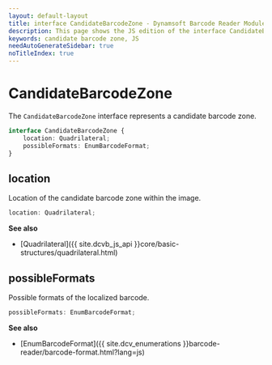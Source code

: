 ```yaml
---
layout: default-layout
title: interface CandidateBarcodeZone - Dynamsoft Barcode Reader Module JS Edition API Reference
description: This page shows the JS edition of the interface CandidateBarcodeZone in Dynamsoft Barcode Reader Module.
keywords: candidate barcode zone, JS
needAutoGenerateSidebar: true
noTitleIndex: true
---
```


# CandidateBarcodeZone

The `CandidateBarcodeZone` interface represents a candidate barcode zone.

```typescript
interface CandidateBarcodeZone {
    location: Quadrilateral;
    possibleFormats: EnumBarcodeFormat;
}
```

## location

Location of the candidate barcode zone within the image.

```typescript
location: Quadrilateral;
```

**See also**

* [Quadrilateral]({{ site.dcvb_js_api }}core/basic-structures/quadrilateral.html)

## possibleFormats

Possible formats of the localized barcode.

```typescript
possibleFormats: EnumBarcodeFormat;
```

**See also**

* [EnumBarcodeFormat]({{ site.dcv_enumerations }}barcode-reader/barcode-format.html?lang=js)